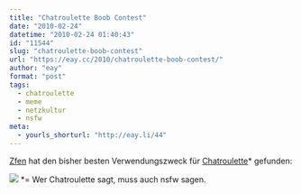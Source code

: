 ```yaml
---
title: "Chatroulette Boob Contest"
date: "2010-02-24"
datetime: "2010-02-24 01:40:43"
id: "11544"
slug: "chatroulette-boob-contest"
url: "https://eay.cc/2010/chatroulette-boob-contest/"
author: "eay"
format: "post"
tags:
  - chatroulette
  - meme
  - netzkultur
  - nsfw
meta:
  - yourls_shorturl: "http://eay.li/44"
---
```


[Zfen](http://www.hohlerzeh.de/) hat den bisher besten Verwendungszweck für [Chatroulette](http://chatroulette.com/)\* gefunden:

[![](https://eay.cc/uploads/2010/boobcontest.jpg)](http://www.hohlerzeh.de/2010/02/19/boob-content-oder-warum-ich-keine-schwaenze-mehr-sehen-kann/) \*= Wer Chatroulette sagt, muss auch nsfw sagen.

